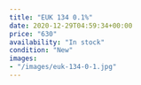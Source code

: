 ```yaml
---
title: "EUK 134 0.1%"
date: 2020-12-29T04:59:34+00:00
price: "630"
availability: "In stock"
condition: "New"
images:
- "/images/euk-134-0-1.jpg"
---
```


